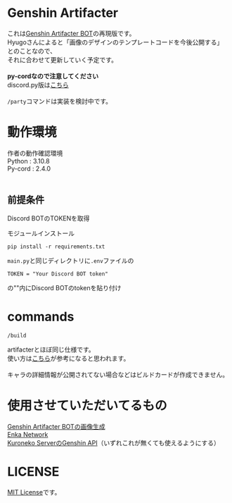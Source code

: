 # Genshin Artifacter

これは[Genshin Artifacter BOT](https://github.com/FuroBath/ArtifacterImageGen)の再現版です。
<br>Hyugoさんによると「画像のデザインのテンプレートコードを今後公開する」とのことなので、
<br>それに合わせて更新していく予定です。
<br>
<br>__**py-cordなので注意してください**__
<br>discord.py版は[こちら](https://github.com/celely-discord-bot/Genshin-Artifacter-BOT-dpy)
<br>
<br>`/party`コマンドは実装を検討中です。

# 動作環境

作者の動作確認環境
<br>Python : 3.10.8
<br>Py-cord : 2.4.0
<br>
<br>

## 前提条件

Discord BOTのTOKENを取得


モジュールインストール<br>
```
pip install -r requirements.txt
```

`main.py`と同じディレクトリに`.env`ファイルの
```
TOKEN = "Your Discord BOT token"
```
の""内にDiscord BOTのtokenを貼り付け
<br>


# commands

```
/build
```
artifacterとほぼ同じ仕様です。
<br>使い方は[こちら](https://youtu.be/q3P5zTf38DA)が参考になると思われます。
<br>
<br>キャラの詳細情報が公開されてない場合などはビルドカードが作成できません。

# 使用させていただいてるもの
[Genshin Artifacter BOTの画像生成](https://github.com/FuroBath/ArtifacterImageGen)
<br>[Enka Network](https://enka.network/)
<br>[Kuroneko ServerのGenshin API](https://support.kuroneko6423.com/)（いずれこれが無くても使えるようにする）


# LICENSE
[MIT License](https://github.com/ActCelely/ArtifacterImageGen/blob/master/LICENSE)です。